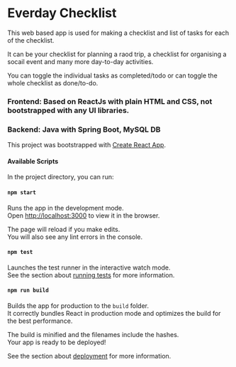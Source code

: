 # Everday Checklist

This web based app is used for making a checklist and list of tasks for each of the checklist.

It can be your checklist for planning a raod trip, a checklist for organising a socail event and many more day-to-day activities.

You can toggle the individual tasks as completed/todo or can toggle the whole checklist as done/to-do.

### Frontend: Based on ReactJs with plain HTML and CSS, not bootstrapped with any UI libraries.
### Backend: Java with Spring Boot, MySQL DB



This project was bootstrapped with [Create React App](https://github.com/facebook/create-react-app).

#### Available Scripts

In the project directory, you can run:

#### `npm start`

Runs the app in the development mode.\
Open [http://localhost:3000](http://localhost:3000) to view it in the browser.

The page will reload if you make edits.\
You will also see any lint errors in the console.

#### `npm test`

Launches the test runner in the interactive watch mode.\
See the section about [running tests](https://facebook.github.io/create-react-app/docs/running-tests) for more information.

#### `npm run build`

Builds the app for production to the `build` folder.\
It correctly bundles React in production mode and optimizes the build for the best performance.

The build is minified and the filenames include the hashes.\
Your app is ready to be deployed!

See the section about [deployment](https://facebook.github.io/create-react-app/docs/deployment) for more information.

